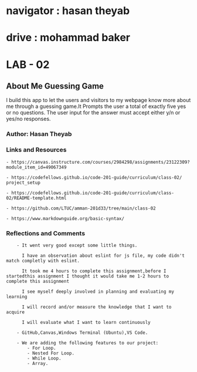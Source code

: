 # navigator : hasan theyab
# drive : mohammad baker 

# LAB - 02

## About Me Guessing Game

I build this app to let the users and visitors to my webpage know more about me through a guessing game.It Prompts the user a total of exactly five yes or no questions. The user input for the answer must accept either y/n or yes/no responses. 

### Author: Hasan Theyab

### Links and Resources

    - https://canvas.instructure.com/courses/2984298/assignments/23122309?module_item_id=49067349

    - https://codefellows.github.io/code-201-guide/curriculum/class-02/  project_setup

    - https://codefellows.github.io/code-201-guide/curriculum/class-02/README-template.html

    - https://github.com/LTUC/amman-201d33/tree/main/class-02

    - https://www.markdownguide.org/basic-syntax/

### Reflections and Comments

        - It went very good except some little things.
          
          I have an observation about eslint for js file, my code didn't match completly with eslint.
          
          It took me 4 hours to complete this assignment,before I startedthis assignment I thought it would take me 1-2 hours to complete this assignment

          I see myself deeply involved in planning and evaluating my learning

          I will record and/or measure the knowledge that I want to acquire

          I will evaluate what I want to learn continuously

        - GitHub,Canvas,Windows Terminal (Ubuntu),VS Code.

        - We are adding the following features to our project:
            - For Loop.
            - Nested For Loop.
            - While Loop.
            - Array.
             
